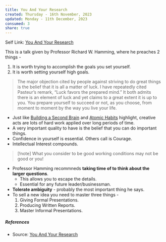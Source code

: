 ```yaml
---
title: You And Your Research
created: Thursday - 16th November, 2023
updated: Monday - 11th December, 2023
consumed: 3
share: true
---
```


Self Link: [You And Your Research](You%20And%20Your%20Research.md)

This is a talk given by Professor Richard W. Hamming, where he preaches 2 things - 

1. It is worth trying to accomplish the goals you set yourself.
1. It is worth setting yourself high goals.

 > 
 > The major objection cited by people against striving to do great things is the belief that it is all a matter of luck. I have repeatedly cited Pasteur’s remark, “Luck favors the prepared mind.” It both admits there is an element of luck and yet claims to a great extent it is up to you. You prepare yourself to succeed or not, as you choose, from moment to moment by the way you live your life.

* Just like [Building a Second Brain](Building%20a%20Second%20Brain.md) and [Atomic Habits](Atomic%20Habits.md) highlight, creative acts are lots of hard work applied over long periods of time.
* A very important quality to have is the belief that you can do important things. 
* Confidence in yourself is essential. Others call is Courage.
* Intellectual Interest compounds.

 > 
 > \[!note\]
 > What you consider to be good working conditions may not be good or you!

* Professor Hamming recommneds **taking time of to think about the larger questions**.
  * This allows you to escape the details.
  * Essential for any future leader/businessman.
* **Tolerate ambiguity** - probably the most important thing he says.
* To sell a new idea you need to master three things - 
  1. Giving Formal Presentations.
  1. Producing Written Reports.
  1. Master Informal Presentations.

##### References

* Source: [You And Your Research](https://d37ugbyn3rpeym.cloudfront.net/stripe-press/TAODSAE_zine_press.pdf)
